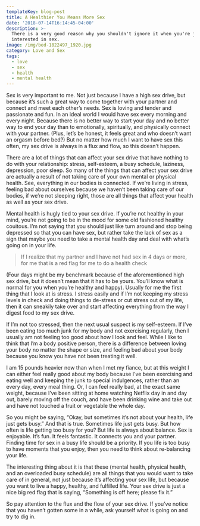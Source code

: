 ```yaml
---
templateKey: blog-post
title: A Healthier You Means More Sex
date: '2018-07-14T16:14:45-04:00'
description: >-
  There is a very good reason why you shouldn't ignore it when you're just not
  interested in sex.
image: /img/bed-1822497_1920.jpg
category: Love and Sex
tags:
  - love
  - sex
  - health
  - mental health
---
```


Sex is very important to me. Not just because I have a high sex drive, but because it’s such a great way to come together with your partner and connect and meet each other’s needs. Sex is loving and tender and passionate and fun. In an ideal world I would have sex every morning and every night. Because there is no better way to start your day and no better way to end your day than to emotionally, spiritually, and physically connect with your partner. (Plus, let’s be honest, it feels great and who doesn’t want an orgasm before bed?) But no matter how much I want to have sex this often, my sex drive is always in a flux and flow, so this doesn’t happen.

There are a lot of things that can affect your sex drive that have nothing to do with your relationship: stress, self-esteem, a busy schedule, laziness, depression, poor sleep. So many of the things that can affect your sex drive are actually a result of not taking care of your own mental or physical health. See, everything in our bodies is connected. If we’re living in stress, feeling bad about ourselves because we haven’t been taking care of our bodies, if we’re not sleeping right, those are all things that affect your health as well as your sex drive.

Mental health is hugly tied to your sex drive. If you’re not healthy in your mind, you’re not going to be in the mood for some old fashioned healthy couitous. I’m not saying that you should just like turn around and stop being depressed so that you can have sex, but rather take the lack of sex as a sign that maybe you need to take a mental health day and deal with what’s going on in your life.

> If I realize that my partner and I have not had sex in 4 days or more, for me that is a red flag for me to do a health check

(Four days might be my benchmark because of the aforementioned high sex drive, but it doesn’t mean that it has to be yours. You’ll know what is normal for you when you’re healthy and happy). Usually for me the first thing that I look at is stress. I stress easily and if I’m not keeping my stress levels in check and doing things to de-stress or cut stress out of my life, then it can sneakily take over and start affecting everything from the way I digest food to my sex drive.

If I’m not too stressed, then the next usual suspect is my self-esteem. If I’ve been eating too much junk for my body and not exercising regularly, then I usually am not feeling too good about how I look and feel. While I like to think that I’m a body positive person, there is a difference between loving your body no matter the shape or size, and feeling bad about your body because you know you have not been treating it well.

I am 15 pounds heavier now than when I met my fiance, but at this weight I can either feel really good about my body because I’ve been exercising and eating well and keeping the junk to special indulgences, rather than an every day, every meal thing. Or, I can feel really bad, at the exact same weight, because I’ve been sitting at home watching Netflix day in and day out, barely moving off the couch, and have been drinking wine and take out and have not touched a fruit or vegetable the whole day.

So you might be saying, “Okay, but sometimes it’s not about your health, life just gets busy.” And that is true. Sometimes life just gets busy. But how often is life getting too busy for you? But life is always about balance. Sex is enjoyable. It’s fun. It feels fantastic. It connects you and your partner. Finding time for sex in a busy life should be a priority. If you life is too busy to have moments that you enjoy, then you need to think about re-balancing your life.

The interesting thing about it is that these (mental health, physical health, and an overloaded busy schedule) are all things that you would want to take care of in general, not just because it’s affecting your sex life, but because you want to live a happy, healthy, and fulfilled life. Your sex drive is just a nice big red flag that is saying, “Something is off here; please fix it.”

So pay attention to the flux and the flow of your sex drive. If you’ve notice that you haven’t gotten some in a while, ask yourself what is going on and try to dig in.
